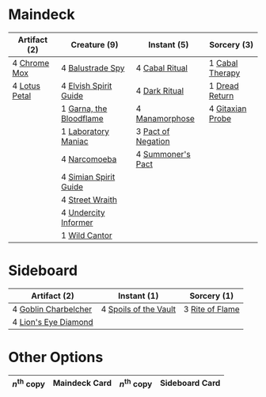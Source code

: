 
# Maindeck

|                                      Artifact (2)                                      |                                           Creature (9)                                           |                                         Instant (5)                                         |                                       Sorcery (3)                                       |
|----------------------------------------------------------------------------------------|--------------------------------------------------------------------------------------------------|---------------------------------------------------------------------------------------------|-----------------------------------------------------------------------------------------|
|4 [Chrome Mox](http://gatherer.wizards.com/Pages/Card/Details.aspx?multiverseid=None)   |4 [Balustrade Spy](http://gatherer.wizards.com/Pages/Card/Details.aspx?multiverseid=438646)       |4 [Cabal Ritual](http://gatherer.wizards.com/Pages/Card/Details.aspx?multiverseid=382877)    |1 [Cabal Therapy](http://gatherer.wizards.com/Pages/Card/Details.aspx?multiverseid=None) |
|4 [Lotus Petal](http://gatherer.wizards.com/Pages/Card/Details.aspx?multiverseid=420602)|4 [Elvish Spirit Guide](http://gatherer.wizards.com/Pages/Card/Details.aspx?multiverseid=184542)  |4 [Dark Ritual](http://gatherer.wizards.com/Pages/Card/Details.aspx?multiverseid=None)       |1 [Dread Return](http://gatherer.wizards.com/Pages/Card/Details.aspx?multiverseid=270463)|
|                                                                                        |1 [Garna, the Bloodflame](http://gatherer.wizards.com/Pages/Card/Details.aspx?multiverseid=443082)|4 [Manamorphose](http://gatherer.wizards.com/Pages/Card/Details.aspx?multiverseid=370568)    |4 [Gitaxian Probe](http://gatherer.wizards.com/Pages/Card/Details.aspx?multiverseid=None)|
|                                                                                        |1 [Laboratory Maniac](http://gatherer.wizards.com/Pages/Card/Details.aspx?multiverseid=230788)    |3 [Pact of Negation](http://gatherer.wizards.com/Pages/Card/Details.aspx?multiverseid=370354)|                                                                                         |
|                                                                                        |4 [Narcomoeba](http://gatherer.wizards.com/Pages/Card/Details.aspx?multiverseid=370359)           |4 [Summoner's Pact](http://gatherer.wizards.com/Pages/Card/Details.aspx?multiverseid=370563) |                                                                                         |
|                                                                                        |4 [Simian Spirit Guide](http://gatherer.wizards.com/Pages/Card/Details.aspx?multiverseid=442137)  |                                                                                             |                                                                                         |
|                                                                                        |4 [Street Wraith](http://gatherer.wizards.com/Pages/Card/Details.aspx?multiverseid=370428)        |                                                                                             |                                                                                         |
|                                                                                        |4 [Undercity Informer](http://gatherer.wizards.com/Pages/Card/Details.aspx?multiverseid=366271)   |                                                                                             |                                                                                         |
|                                                                                        |1 [Wild Cantor](http://gatherer.wizards.com/Pages/Card/Details.aspx?multiverseid=96934)           |                                                                                             |                                                                                         |


# Sideboard

|                                         Artifact (2)                                          |                                          Instant (1)                                          |                                       Sorcery (1)                                        |
|-----------------------------------------------------------------------------------------------|-----------------------------------------------------------------------------------------------|------------------------------------------------------------------------------------------|
|4 [Goblin Charbelcher](http://gatherer.wizards.com/Pages/Card/Details.aspx?multiverseid=413764)|4 [Spoils of the Vault](http://gatherer.wizards.com/Pages/Card/Details.aspx?multiverseid=46572)|3 [Rite of Flame](http://gatherer.wizards.com/Pages/Card/Details.aspx?multiverseid=121217)|
|4 [Lion's Eye Diamond](http://gatherer.wizards.com/Pages/Card/Details.aspx?multiverseid=383000)|                                                                                               |                                                                                          |


# Other Options

|*n*<sup>th</sup> copy|Maindeck Card|*n*<sup>th</sup> copy|Sideboard Card|
|---------------------|-------------|---------------------|--------------|

